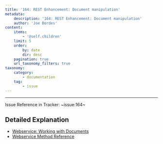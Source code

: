 ```yaml
---
title: '164: REST Enhancement: Document manipulation'
metadata:
    description: '164: REST Enhancement: Document manipulation'
    author: 'Joe Bordes'
content:
    items:
        - '@self.children'
    limit: 5
    order:
        by: date
        dir: desc
    pagination: true
    url_taxonomy_filters: true
taxonomy:
    category:
        - documentation
    tag:
        - issue
---
```

---
Issue Reference in Tracker: ~issue:164~

## Detailed Explanation

- [Webservice: Working with Documents](http://localhost/coreBOSDocumentation/configuration-tools/webservice-development/docenhance)
- [Webservice Method Reference](http://localhost/coreBOSDocumentation/configuration-tools/webservice-development/methodreference)